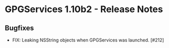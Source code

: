 GPGServices 1.10b2 - Release Notes
========================================

Bugfixes
--------

* FIX: Leaking NSString objects when GPGServices was launched. [#212]